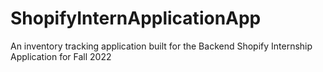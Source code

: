 # ShopifyInternApplicationApp
An inventory tracking application built for the Backend Shopify Internship Application for Fall 2022
